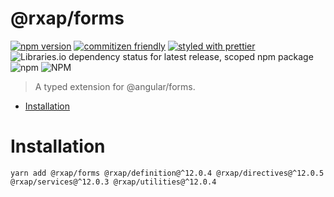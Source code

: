 @rxap/forms
======

[![npm version](https://img.shields.io/npm/v/@rxap/forms?style=flat-square)](https://www.npmjs.com/package/@rxap/forms)
[![commitizen friendly](https://img.shields.io/badge/commitizen-friendly-brightgreen.svg?style=flat-square)](https://commitizen.github.io/cz-cli/)
[![styled with prettier](https://img.shields.io/badge/styled_with-prettier-ff69b4.svg?style=flat-square)](https://github.com/prettier/prettier)
![Libraries.io dependency status for latest release, scoped npm package](https://img.shields.io/librariesio/release/npm/@rxap/forms)
![npm](https://img.shields.io/npm/dm/@rxap/forms)
![NPM](https://img.shields.io/npm/l/@rxap/forms)

> A typed extension for @angular/forms.

- [Installation](#installation)

# Installation

```
yarn add @rxap/forms @rxap/definition@^12.0.4 @rxap/directives@^12.0.5 @rxap/services@^12.0.3 @rxap/utilities@^12.0.4
```

